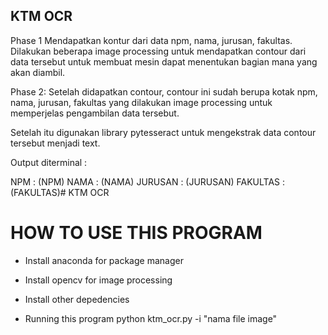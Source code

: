 ## KTM OCR ##

Phase 1 
Mendapatkan kontur dari data npm, nama, jurusan, fakultas.
Dilakukan beberapa image processing untuk mendapatkan contour dari
data tersebut untuk membuat mesin dapat menentukan bagian mana
yang akan diambil.

Phase 2:
Setelah didapatkan contour, contour ini sudah berupa kotak npm,
nama, jurusan, fakultas yang dilakukan image processing untuk memperjelas
pengambilan data tersebut.

Setelah itu digunakan library pytesseract untuk mengekstrak data contour
tersebut menjadi text. 

Output diterminal :

NPM         : (NPM)
NAMA        : (NAMA)
JURUSAN     : (JURUSAN)
FAKULTAS    : (FAKULTAS)# KTM OCR

# HOW TO USE THIS PROGRAM
* Install anaconda for package manager
* Install opencv for image processing
* Install other depedencies

* Running this program
python ktm_ocr.py -i "nama file image"


